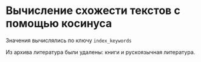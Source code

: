 # Вычисление схожести текстов с помощью косинуса

Значения вычислялись по ключу ```index_keywords```

Из архива литература были удалены: книги и рускоязычная литература. 
